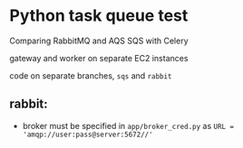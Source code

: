 Python task queue test
======================

Comparing RabbitMQ and AQS SQS with Celery

gateway and worker on separate EC2 instances

code on separate branches, `sqs` and `rabbit`

## rabbit:
- broker must be specified in `app/broker_cred.py` as `URL = 'amqp://user:pass@server:5672//'`
